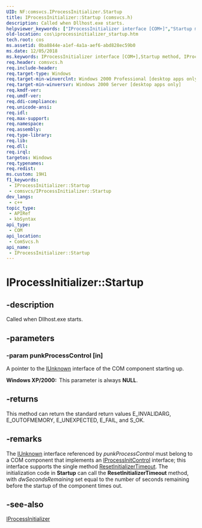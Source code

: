 ```yaml
---
UID: NF:comsvcs.IProcessInitializer.Startup
title: IProcessInitializer::Startup (comsvcs.h)
description: Called when Dllhost.exe starts.
helpviewer_keywords: ["IProcessInitializer interface [COM+]","Startup method","IProcessInitializer.Startup","IProcessInitializer::Startup","Startup","Startup method [COM+]","Startup method [COM+]","IProcessInitializer interface","_cos_IProcessInitializer_Startup","comsvcs/IProcessInitializer::Startup","cos.iprocessinitializer_startup"]
old-location: cos\iprocessinitializer_startup.htm
tech.root: cos
ms.assetid: 0ba8844e-a1ef-4a1a-aef6-abd828ec59b0
ms.date: 12/05/2018
ms.keywords: IProcessInitializer interface [COM+],Startup method, IProcessInitializer.Startup, IProcessInitializer::Startup, Startup, Startup method [COM+], Startup method [COM+],IProcessInitializer interface, _cos_IProcessInitializer_Startup, comsvcs/IProcessInitializer::Startup, cos.iprocessinitializer_startup
req.header: comsvcs.h
req.include-header: 
req.target-type: Windows
req.target-min-winverclnt: Windows 2000 Professional [desktop apps only]
req.target-min-winversvr: Windows 2000 Server [desktop apps only]
req.kmdf-ver: 
req.umdf-ver: 
req.ddi-compliance: 
req.unicode-ansi: 
req.idl: 
req.max-support: 
req.namespace: 
req.assembly: 
req.type-library: 
req.lib: 
req.dll: 
req.irql: 
targetos: Windows
req.typenames: 
req.redist: 
ms.custom: 19H1
f1_keywords:
 - IProcessInitializer::Startup
 - comsvcs/IProcessInitializer::Startup
dev_langs:
 - c++
topic_type:
 - APIRef
 - kbSyntax
api_type:
 - COM
api_location:
 - ComSvcs.h
api_name:
 - IProcessInitializer::Startup
---
```


# IProcessInitializer::Startup


## -description

Called when Dllhost.exe starts.

## -parameters

### -param punkProcessControl [in]

A pointer to the <a href="/windows/desktop/api/unknwn/nn-unknwn-iunknown">IUnknown</a> interface of the COM component starting up.

<b>Windows XP/2000:  </b>This parameter is always <b>NULL</b>.

## -returns

This method can return the standard return values E_INVALIDARG, E_OUTOFMEMORY, E_UNEXPECTED, E_FAIL, and S_OK.

## -remarks

The <a href="/windows/desktop/api/unknwn/nn-unknwn-iunknown">IUnknown</a> interface referenced by <i>punkProcessControl</i> must belong to a COM component that implements an <a href="/windows/desktop/api/objidl/nn-objidl-iprocessinitcontrol">IProcessInitControl</a> interface; this interface supports the single method <a href="/windows/desktop/api/objidl/nf-objidl-iprocessinitcontrol-resetinitializertimeout">ResetInitializerTimeout</a>. The initialization code in <b>Startup</b> can call the <b>ResetInitializerTimeout</b> method, with <i>dwSecondsRemaining</i> set equal to the number of seconds remaining before the startup of the component times out.

## -see-also

<a href="/windows/desktop/api/comsvcs/nn-comsvcs-iprocessinitializer">IProcessInitializer</a>

